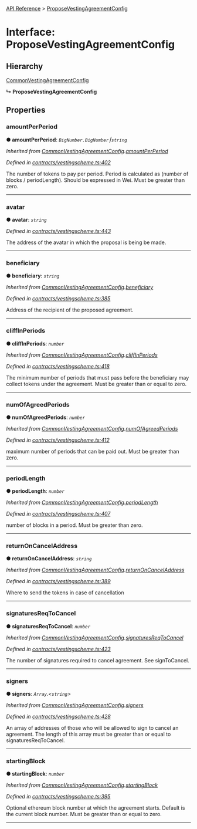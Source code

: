 [API Reference](../README.md) > [ProposeVestingAgreementConfig](../interfaces/ProposeVestingAgreementConfig.md)



# Interface: ProposeVestingAgreementConfig

## Hierarchy


 [CommonVestingAgreementConfig](CommonVestingAgreementConfig.md)

**↳ ProposeVestingAgreementConfig**








## Properties
<a id="amountPerPeriod"></a>

###  amountPerPeriod

**●  amountPerPeriod**:  *`BigNumber.BigNumber`⎮`string`* 

*Inherited from [CommonVestingAgreementConfig](CommonVestingAgreementConfig.md).[amountPerPeriod](CommonVestingAgreementConfig.md#amountPerPeriod)*

*Defined in [contracts/vestingscheme.ts:402](https://github.com/daostack/arc.js/blob/caacbb2/lib/contracts/vestingscheme.ts#L402)*



The number of tokens to pay per period. Period is calculated as (number of blocks / periodLength). Should be expressed in Wei. Must be greater than zero.




___

<a id="avatar"></a>

###  avatar

**●  avatar**:  *`string`* 

*Defined in [contracts/vestingscheme.ts:443](https://github.com/daostack/arc.js/blob/caacbb2/lib/contracts/vestingscheme.ts#L443)*



The address of the avatar in which the proposal is being be made.




___

<a id="beneficiary"></a>

###  beneficiary

**●  beneficiary**:  *`string`* 

*Inherited from [CommonVestingAgreementConfig](CommonVestingAgreementConfig.md).[beneficiary](CommonVestingAgreementConfig.md#beneficiary)*

*Defined in [contracts/vestingscheme.ts:385](https://github.com/daostack/arc.js/blob/caacbb2/lib/contracts/vestingscheme.ts#L385)*



Address of the recipient of the proposed agreement.




___

<a id="cliffInPeriods"></a>

###  cliffInPeriods

**●  cliffInPeriods**:  *`number`* 

*Inherited from [CommonVestingAgreementConfig](CommonVestingAgreementConfig.md).[cliffInPeriods](CommonVestingAgreementConfig.md#cliffInPeriods)*

*Defined in [contracts/vestingscheme.ts:418](https://github.com/daostack/arc.js/blob/caacbb2/lib/contracts/vestingscheme.ts#L418)*



The minimum number of periods that must pass before the beneficiary may collect tokens under the agreement. Must be greater than or equal to zero.




___

<a id="numOfAgreedPeriods"></a>

###  numOfAgreedPeriods

**●  numOfAgreedPeriods**:  *`number`* 

*Inherited from [CommonVestingAgreementConfig](CommonVestingAgreementConfig.md).[numOfAgreedPeriods](CommonVestingAgreementConfig.md#numOfAgreedPeriods)*

*Defined in [contracts/vestingscheme.ts:412](https://github.com/daostack/arc.js/blob/caacbb2/lib/contracts/vestingscheme.ts#L412)*



maximum number of periods that can be paid out. Must be greater than zero.




___

<a id="periodLength"></a>

###  periodLength

**●  periodLength**:  *`number`* 

*Inherited from [CommonVestingAgreementConfig](CommonVestingAgreementConfig.md).[periodLength](CommonVestingAgreementConfig.md#periodLength)*

*Defined in [contracts/vestingscheme.ts:407](https://github.com/daostack/arc.js/blob/caacbb2/lib/contracts/vestingscheme.ts#L407)*



number of blocks in a period. Must be greater than zero.




___

<a id="returnOnCancelAddress"></a>

###  returnOnCancelAddress

**●  returnOnCancelAddress**:  *`string`* 

*Inherited from [CommonVestingAgreementConfig](CommonVestingAgreementConfig.md).[returnOnCancelAddress](CommonVestingAgreementConfig.md#returnOnCancelAddress)*

*Defined in [contracts/vestingscheme.ts:389](https://github.com/daostack/arc.js/blob/caacbb2/lib/contracts/vestingscheme.ts#L389)*



Where to send the tokens in case of cancellation




___

<a id="signaturesReqToCancel"></a>

###  signaturesReqToCancel

**●  signaturesReqToCancel**:  *`number`* 

*Inherited from [CommonVestingAgreementConfig](CommonVestingAgreementConfig.md).[signaturesReqToCancel](CommonVestingAgreementConfig.md#signaturesReqToCancel)*

*Defined in [contracts/vestingscheme.ts:423](https://github.com/daostack/arc.js/blob/caacbb2/lib/contracts/vestingscheme.ts#L423)*



The number of signatures required to cancel agreement. See signToCancel.




___

<a id="signers"></a>

###  signers

**●  signers**:  *`Array`.<`string`>* 

*Inherited from [CommonVestingAgreementConfig](CommonVestingAgreementConfig.md).[signers](CommonVestingAgreementConfig.md#signers)*

*Defined in [contracts/vestingscheme.ts:428](https://github.com/daostack/arc.js/blob/caacbb2/lib/contracts/vestingscheme.ts#L428)*



An array of addresses of those who will be allowed to sign to cancel an agreement. The length of this array must be greater than or equal to signaturesReqToCancel.




___

<a id="startingBlock"></a>

###  startingBlock

**●  startingBlock**:  *`number`* 

*Inherited from [CommonVestingAgreementConfig](CommonVestingAgreementConfig.md).[startingBlock](CommonVestingAgreementConfig.md#startingBlock)*

*Defined in [contracts/vestingscheme.ts:395](https://github.com/daostack/arc.js/blob/caacbb2/lib/contracts/vestingscheme.ts#L395)*



Optional ethereum block number at which the agreement starts. Default is the current block number. Must be greater than or equal to zero.




___


